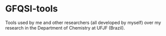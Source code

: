 # GFQSI-tools
Tools used by me and other researchers (all developed by myself) over my research in the Department of Chemistry at UFJF (Brazil).
